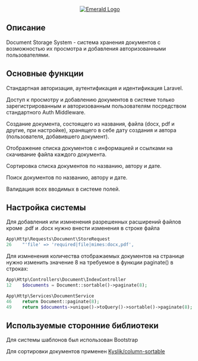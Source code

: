 <p align="center">
    <a href="https://laravel.com" target="_blank"><img src="https://t3.ftcdn.net/jpg/07/32/10/90/360_F_732109080_4lXwGofazqAiysUpcCnrbflsNOl9EMdW.jpg" alt="Emerald Logo"></a>
</p>

## Описание

Document Storage System - система хранения документов с возможностью их просмотра и добавления авторизованными пользователями. 

## Основные функции

<div><p>Стандартная авторизация, аутентификация и идентификация Laravel.</div></p>
<div><p>Доступ к просмотру и добавлению документов в системе только зарегистрированным и авторизованным пользователям посредством стандартного Auth Middleware.</div></p>
<div><p>Создание документа, состоящего из названия, файла (docx, pdf и другие, при настройке), хранящего в себе дату создания и автора (пользователя, добавившего документ).</div></p>
<div><p>Отображение списка документов с информацией и ссылками на скачивание файла каждого документа.</div></p>
<div><p>Сортировка списка документов по названию, автору и дате.</div></p>
<div><p>Поиск документов по названию, автору и дате.</div></p>
<div><p>Валидация всех вводимых в системе полей.</div></p>

## Настройка системы

Для добавления или измненения разрешенных расширений файлов кроме .pdf и .docx нужно внести изменения в строке файла
```php
App\Http\Requests\Document\StoreRequest
26    "'file' => 'required|file|mimes:docx,pdf',
```

Для измненения количества отображаемых документов на странице нужно изменить значение 8 на требуемое в функции paginate() в строках:

```php
App\Http\Controllers\Document\IndexController
12    $documents = Document::sortable()->paginate(8);
```
```php
App\Http\Services\DocumentService
46    return Document::paginate(8);
49    return $documents->unique()->toQuery()->sortable()->paginate(8);
```

## Используемые сторонние библиотеки

<div><p>Для системы шаблонов был использован Bootstrap</div></p>
<div><p>Для сортировки документов применен <a href="https://github.com/Kyslik/column-sortable">Kyslik/column-sortable<a></div></p>

